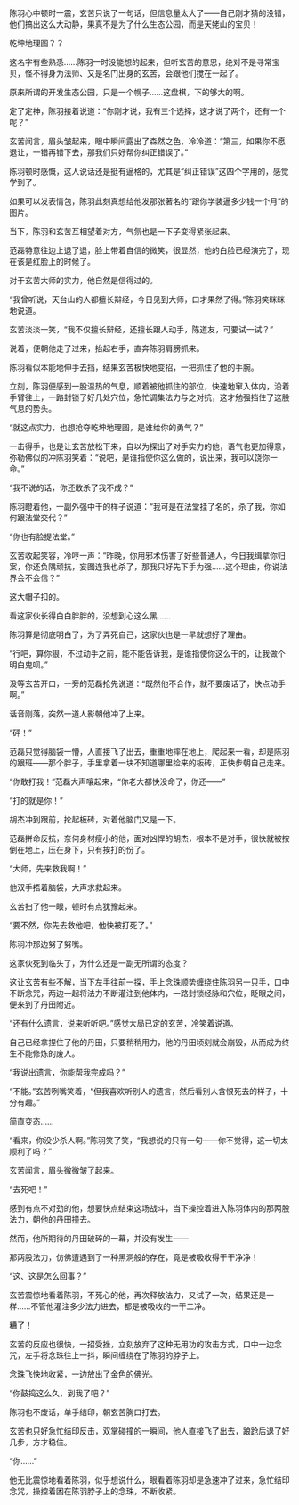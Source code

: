 陈羽心中顿时一震，玄苦只说了一句话，但信息量太大了——自己刚才猜的没错，他们搞出这么大动静，果真不是为了什么生态公园，而是天姥山的宝贝！

乾坤地理图？？

这名字有些熟悉……陈羽一时没能想的起来，但听玄苦的意思，绝对不是寻常宝贝，怪不得身为法师、又是名门出身的玄苦，会跟他们搅在一起了。

原来所谓的开发生态公园，只是一个幌子……这盘棋，下的够大的啊。

定了定神，陈羽接着说道：“你刚才说，我有三个选择，这才说了两个，还有一个呢？”

玄苦闻言，眉头皱起来，眼中瞬间露出了森然之色，冷冷道：“第三，如果你不愿退让，一错再错下去，那我们只好帮你纠正错误了。”

陈羽顿时感慨，这人说话还是挺有逼格的，尤其是“纠正错误”这四个字用的，感觉学到了。

如果可以发表情包，陈羽此刻真想给他发那张著名的“跟你学装逼多少钱一个月”的图片。

当下，陈羽和玄苦互相望着对方，气氛也是一下子变得紧张起来。

范磊特意往边上退了退，脸上带着自信的微笑，很显然，他的白脸已经演完了，现在该是红脸上的时候了。

对于玄苦大师的实力，他自然是信得过的。

“我曾听说，天台山的人都擅长辩经，今日见到大师，口才果然了得。”陈羽笑眯眯地说道。

玄苦淡淡一笑，“我不仅擅长辩经，还擅长跟人动手，陈道友，可要试一试？”

说着，便朝他走了过来，抬起右手，直奔陈羽肩膀抓来。

陈羽看似本能地伸手去挡，结果玄苦极快地变招，一把抓住了他的手腕。

立刻，陈羽便感到一股温热的气息，顺着被他抓住的部位，快速地窜入体内，沿着手臂往上，一路封锁了好几处穴位，急忙调集法力与之对抗，这才勉强挡住了这股气息的势头。

“就这点实力，也想抢夺乾坤地理图，是谁给你的勇气？”

一击得手，也是让玄苦放松下来，自以为探出了对手实力的他，语气也更加得意，弥勒佛似的冲陈羽笑着：“说吧，是谁指使你这么做的，说出来，我可以饶你一命。”

“我不说的话，你还敢杀了我不成？”

陈羽瞪着他，一副外强中干的样子说道：“我可是在法堂挂了名的，杀了我，你如何跟法堂交代？”

“你也有脸提法堂。”

玄苦收起笑容，冷哼一声：“昨晚，你用邪术伤害了好些普通人，今日我缉拿你归案，你还负隅顽抗，妄图连我也杀了，那我只好先下手为强……这个理由，你说法界会不会信？”

这大帽子扣的。

看这家伙长得白白胖胖的，没想到心这么黑……

陈羽算是彻底明白了，为了弄死自己，这家伙也是一早就想好了理由。

“行吧，算你狠，不过动手之前，能不能告诉我，是谁指使你这么干的，让我做个明白鬼呗。”

没等玄苦开口，一旁的范磊抢先说道：“既然他不合作，就不要废话了，快点动手啊。”

话音刚落，突然一道人影朝他冲了上来。

“砰！”

范磊只觉得脑袋一懵，人直接飞了出去，重重地摔在地上，爬起来一看，却是陈羽的跟班——那个胖子，手里拿着一块不知道哪里捡来的板砖，正快步朝自己走来。

“你敢打我！”范磊大声嚷起来，“你老大都快没命了，你还——”

“打的就是你！”

胡杰冲到跟前，抡起板砖，对着他脑门又是一下。

范磊拼命反抗，奈何身材瘦小的他，面对凶悍的胡杰，根本不是对手，很快就被按倒在地上，压在身下，只有挨打的份了。

“大师，先来救我啊！”

他双手捂着脑袋，大声求救起来。

玄苦扫了他一眼，顿时有点犹豫起来。

“要不然，你先去救他吧，他快被打死了。”

陈羽冲那边努了努嘴。

这家伙死到临头了，为什么还是一副无所谓的态度？

这让玄苦有些不解，当下左手往前一探，手上念珠顺势缠绕住陈羽另一只手，口中不断念咒，两边一起将法力不断灌注到他体内，一路封锁经脉和穴位，眨眼之间，便来到了丹田附近。

“还有什么遗言，说来听听吧。”感觉大局已定的玄苦，冷笑着说道。

自己已经拿捏住了他的丹田，只要稍稍用力，他的丹田顷刻就会崩毁，从而成为终生不能修炼的废人。

“我说出遗言，你能帮我完成吗？”

“不能。”玄苦咧嘴笑着，“但我喜欢听别人的遗言，然后看别人含恨死去的样子，十分有趣。”

简直变态……

“看来，你没少杀人啊。”陈羽笑了笑，“我想说的只有一句——你不觉得，这一切太顺利了吗？”

玄苦闻言，眉头微微皱了起来。

“去死吧！”

感到有点不对劲的他，想要快点结束这场战斗，当下操控着进入陈羽体内的那两股法力，朝他的丹田撞去。

然而，他所期待的丹田破碎的一幕，并没有发生——

那两股法力，仿佛遭遇到了一种黑洞般的存在，竟是被吸收得干干净净！

“这、这是怎么回事？”

玄苦震惊地看着陈羽，不死心的他，再次释放法力，又试了一次，结果还是一样……不管他灌注多少法力进去，都是被吸收的一干二净。

糟了！

玄苦的反应也很快，一招受挫，立刻放弃了这种无用功的攻击方式，口中一边念咒，左手将念珠往上一抖，瞬间缠绕在了陈羽的脖子上。

念珠飞快地收紧，一边放出了金色的佛光。

“你鼓捣这么久，到我了吧？”

陈羽也不废话，单手结印，朝玄苦胸口打去。

玄苦也只好急忙结印反击，双掌碰撞的一瞬间，他人直接飞了出去，踉跄后退了好几步，方才稳住。

“你……”

他无比震惊地看着陈羽，似乎想说什么，眼看着陈羽却是急速冲了过来，急忙结印念咒，操控着困在陈羽脖子上的念珠，不断收紧。
